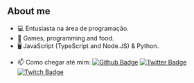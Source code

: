 ## About me

- 💻 Entusiasta na área de programação.
- 🔭 Games, programming and food.
- 🖥 JavaScript (TypeScript and Node.JS) & Python.

<!--
<h3> ⚙️  GitHub Analytics </h3>
  
 <a href="https://github.com/playboynkz">
   <img height="180em" src="https://github-readme-stats.vercel.app/api?username=playboynkz&theme=react&show_icons=true" style"max-width: 100%;" /> 
  <img height="180em" src="https://github-readme-stats.vercel.app/api/top-langs/?username=playboynkz&theme=react&layout=compact" style"max-width: 100%;" />  
  <img height="180em" src="https://github-readme-stats.vercel.app/api/wakatime?username=playboynkz&theme=react" style"max-width: 100%;" />
  <img height="180em" src="https://github-readme-stats.vercel.app/api/wakatime?username=playboynkz&theme=react&layout=compact" style"max-width: 100%;" />
</a> -->

- 📫 Como chegar até mim: [![Github Badge](https://img.shields.io/badge/-Github-000?style=flat-square&logo=Github&logoColor=white&link=https://github.com/playboynkz)](https://github.com/playboynkz)
[![Twitter Badge](https://img.shields.io/badge/-Twitter-blue?style=flat-square&logo=Twitter&logoColor=white&link=https://twitter.com/playboynkz)](https://twitter.com/playboynkz)
[![Twitch Badge](https://img.shields.io/badge/-Twitch-purple?style=flat-square&logo=Twitch&logoColor=white&link=https://twitch.com/playboynkz)](https://www.twitch.tv/playboynkz)
